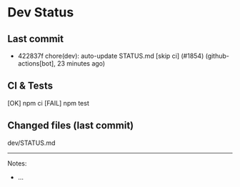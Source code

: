 # Dev Status

## Last commit
- 422837f chore(dev): auto-update STATUS.md [skip ci] (#1854) (github-actions[bot], 23 minutes ago)
## CI & Tests
[OK] npm ci
[FAIL] npm test

## Changed files (last commit)
dev/STATUS.md

---
Notes:
- ...

